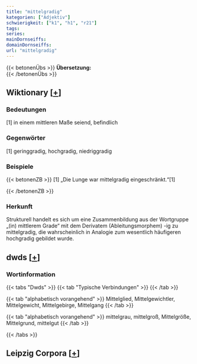 ```yaml
---
title: "mittelgradig"
kategorien: ["Adjektiv"]
schwierigkeit: ["k1", "h1", "r21"]
tags:
series:
mainDornseiffs:
domainDornseiffs:
url: "mittelgradig"
---
```


{{< betonenÜbs >}}
**Übersetzung:**  
{{< /betonenÜbs >}}

## Wiktionary [[+](https://de.wiktionary.org/wiki/mittelgradig)]

### Bedeutungen
[1] in einem mittleren Maße seiend, befindlich  

### Gegenwörter
[1] geringgradig, hochgradig, niedriggradig  

### Beispiele
{{< betonenZB >}}
[1] „Die Lunge war mittelgradig eingeschränkt.“[1]  

{{< /betonenZB >}}
### Herkunft
Strukturell handelt es sich um eine Zusammenbildung aus der Wortgruppe „(in) mittlerem Grade“ mit dem Derivatem (Ableitungsmorphem) -ig zu mittelgradig, die wahrscheinlich in Analogie zum wesentlich häufigeren hochgradig gebildet wurde.  



## dwds [[+](https://www.dwds.de/wb/mittelgradig)]

### Wortinformation
{{< tabs "Dwds" >}}
{{< tab "Typische Verbindungen" >}}
{{< /tab >}}

{{< tab "alphabetisch vorangehend" >}}
Mittelglied, Mittelgewichtler, Mittelgewicht, Mittelgebirge, Mittelgang
{{< /tab >}}

{{< tab "alphabetisch vorangehend" >}}
mittelgrau, mittelgroß, Mittelgröße, Mittelgrund, mittelgut
{{< /tab >}}

{{< /tabs >}}

## Leipzig Corpora [[+](https://corpora.uni-leipzig.de/en/res?word=mittelgradig&corpusId=deu_newscrawl-public_2018)]

